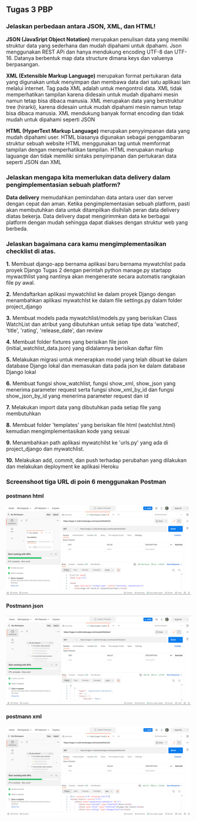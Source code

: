  ## Tugas 3 PBP
 
 
 ### Jelaskan perbedaan antara JSON, XML, dan HTML!
 
 **JSON (JavaSript Object Notation)** merupakan penulisan data yang memilki struktur data yang sederhana dan mudah dipahami
 untuk dpahami. Json menggunakan REST APi dan hanya mendukung encoding UTF-8 dan UTF-16. Datanya berbentuk
 map data structure dimana keys dan valuenya berpasangan. 
 
 
**XML (Extensible Markup Language)** merupakan format pertukaran data yang digunakan untuk menyimpan dan membawa data dari satu
 aplikasi lain melalui internet. Tag pada XML adalah untuk mengontrol data. XML tidak memperhatikan tampilan karena didesain untuk mudah dipahami 
 mesin namun tetap bisa dibaca manusia. XML merupakan data yang berstruktur tree (hirarki), karena didesain untuk mudah dipahami mesin namun tetap 
 bisa dibaca manusia. XML mendukung banyak format encoding dan tidak mudah untuk dipahami seperti JSON 


**HTML (HyperText Markup Language)** merupakan penyyimpanan data yang mudah dipahami user. HTML biasanya digunakan sebagai penggambaran struktur sebuah website
 HTML menggunakan tag untuk memformat tampilan dengan memperhatikan tampilan. HTML merupakan markup laguange dan
 tidak memiliki sintaks penyimpanan dan pertukaran data seperti JSON dan XML
 
 ### Jelaskan mengapa kita memerlukan data delivery dalam pengimplementasian sebuah platform?

**Data delivery** memudahkan pemindahan data antara user dan server dengan cepat dan aman. Ketika pengimplementasian sebuah platform, pasti akan membutuhkan data untuk ditampilkan disihilah peran data delivery diatas bekerja. Data delivery dapat mengirimmkan data ke berbagai platform dengan mudah sehingga dapat diakses dengan struktur web yang berbeda. 

 ### Jelaskan bagaimana cara kamu mengimplementasikan checklist di atas.
 **1.** Membuat django-app bernama aplikasi baru bernama mywatchlist pada proyek Django Tugas 2 dengan perintah python manage.py startapp mywacthlist yang nantinya akan mengenerate secara automatis rangkaian file py awal.

 **2.** Mendaftarkan aplikasi mywatchlist ke dalam proyek Django dengan menambahkan aplikasi mywatchlst ke dalam file settings.py dalam folder project_django

 **3.** Membuat models pada mywatchlist/models.py yang berisikan Class WatchList dan atribut yang dibutuhkan untuk setiap tipe data 'watched', 'title', 'rating', 'release_date', dan review

 **4.** Membuat folder fixtures yang berisikan file json (initial_watchlist_data.json) yang didalamnya berisikan daftar film

**5.** Melakukan migrasi untuk menerapkan model yang telah dibuat ke dalam database Django lokal dan memasukan data pada json ke dalam database Django lokal 

**6.** Membuat fungsi show_watchlist, fungsi show_xml, show_json yang menerima parameter request serta fungsi show_xml_by_id  dan fungsi show_json_by_id yang menerima parameter request dan id

**7.** Melakukan import data yang dibutuhkan pada setiap file yang membutuhkan

**8.** Membuat folder 'templates' yang berisikan file html (watchlist.html) kemudian mengimplementasikan kode yang sesuai

**9.** Menambahkan path aplikasi mywatchilst ke 'urls.py' yang ada di project_django dan mywatchlist.


**10.** Melakukan add, commit, dan push terhadap perubahan yang dilakukan dan melakukan deployment ke aplikasi Heroku




 ### Screenshoot tiga URL di poin 6 menggunakan Postman
 
 #### **postmann html**
 
 ![This is an image](https://github.com/kamilassyf/Tugas-2/blob/main/mywatchlist/postmann_html.png)
 
 #### **Postmann json**
 
 ![This is an image](https://github.com/kamilassyf/Tugas-2/blob/main/mywatchlist/postmann_json.png)
 
 #### **postmann xml**
 ![This is an image](https://github.com/kamilassyf/Tugas-2/blob/main/mywatchlist/postmann_xml.png)